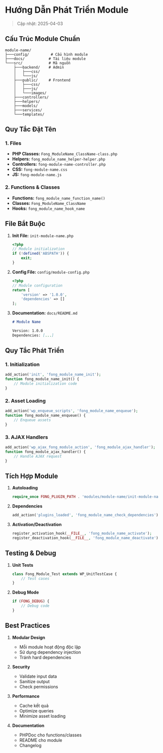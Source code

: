 # Hướng Dẫn Phát Triển Module

> Cập nhật: 2025-04-03

## Cấu Trúc Module Chuẩn

```plaintext
module-name/
├───config/          # Cấu hình module
├───docs/           # Tài liệu module
└───src/            # Mã nguồn
    ├───backend/    # Admin
    │   ├───css/
    │   └───js/
    ├───public/     # Frontend
    │   ├───css/
    │   ├───js/
    │   └───images/
    ├───controllers/
    ├───helpers/
    ├───models/
    ├───services/
    └───templates/
```

## Quy Tắc Đặt Tên

### 1. Files

-   **PHP Classes:** `Fong_ModuleName_ClassName-class.php`
-   **Helpers:** `fong_module_name_helper-helper.php`
-   **Controllers:** `fong-module-name-controller.php`
-   **CSS:** `fong-module-name.css`
-   **JS:** `fong-module-name.js`

### 2. Functions & Classes

-   **Functions:** `fong_module_name_function_name()`
-   **Classes:** `Fong_ModuleName_ClassName`
-   **Hooks:** `fong_module_name_hook_name`

## File Bắt Buộc

1. **Init File:** `init-module-name.php`

    ```php
    <?php
    // Module initialization
    if (!defined('ABSPATH')) {
        exit;
    }
    ```

2. **Config File:** `config/module-config.php`

    ```php
    <?php
    // Module configuration
    return [
        'version' => '1.0.0',
        'dependencies' => []
    ];
    ```

3. **Documentation:** `docs/README.md`

    ```markdown
    # Module Name

    Version: 1.0.0
    Dependencies: [...]
    ```

## Quy Tắc Phát Triển

### 1. Initialization

```php
add_action('init', 'fong_module_name_init');
function fong_module_name_init() {
    // Module initialization code
}
```

### 2. Asset Loading

```php
add_action('wp_enqueue_scripts', 'fong_module_name_enqueue');
function fong_module_name_enqueue() {
    // Enqueue assets
}
```

### 3. AJAX Handlers

```php
add_action('wp_ajax_fong_module_action', 'fong_module_ajax_handler');
function fong_module_ajax_handler() {
    // Handle AJAX request
}
```

## Tích Hợp Module

1. **Autoloading**

    ```php
    require_once FONG_PLUGIN_PATH . 'modules/module-name/init-module-name.php';
    ```

2. **Dependencies**

    ```php
    add_action('plugins_loaded', 'fong_module_name_check_dependencies');
    ```

3. **Activation/Deactivation**
    ```php
    register_activation_hook(__FILE__, 'fong_module_name_activate');
    register_deactivation_hook(__FILE__, 'fong_module_name_deactivate');
    ```

## Testing & Debug

1. **Unit Tests**

    ```php
    class Fong_Module_Test extends WP_UnitTestCase {
        // Test cases
    }
    ```

2. **Debug Mode**
    ```php
    if (FONG_DEBUG) {
        // Debug code
    }
    ```

## Best Practices

1. **Modular Design**

    - Mỗi module hoạt động độc lập
    - Sử dụng dependency injection
    - Tránh hard dependencies

2. **Security**

    - Validate input data
    - Sanitize output
    - Check permissions

3. **Performance**

    - Cache kết quả
    - Optimize queries
    - Minimize asset loading

4. **Documentation**
    - PHPDoc cho functions/classes
    - README cho module
    - Changelog
